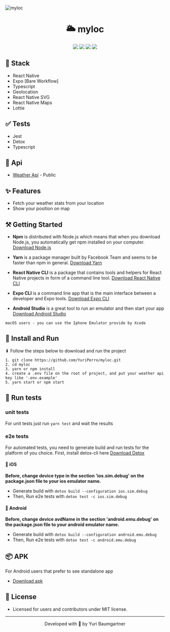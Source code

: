 ![myloc](https://i.imgur.com/b9OUTrz.png)

<h1 align="center">
    <a>🌥 myloc </a>
</h1>

<div align="center">
    <img src="https://img.shields.io/static/v1?label=React-Native&message=v0.64.3&color=6D21B4&style=for-the-badge&logo=react" />
    <img src="https://img.shields.io/static/v1?label=Typescript&message=v4.6&color=2184B4&style=for-the-badge&logo=typescript" />
    <img src="https://img.shields.io/static/v1?label=Expo&message=v44&color=FFFFFF&style=for-the-badge&logo=expo" />
    <img src="https://img.shields.io/static/v1?label=License&message=MIT&color=8ED500&style=for-the-badge" />
</div>


## 📲 Stack

- React Native
- Expo [Bare Workflow]
- Typescript
- Geolocation
- React Native SVG
- React Native Maps
- Lottie

## ✅ Tests

- Jest
- Detox
- Typescript

## 🚚 Api

- [Weather Api](https://openweathermap.org/api) - Public

## ✨ Features

- Fetch your weather stats from your location
- Show your position on map

## ⚒️ Getting Started

* **Npm** is distributed with Node.js which means that when you download Node.js, you automatically get npm installed on your computer. [Download Node.js](https://nodejs.org/en/download/)

* **Yarn** is a package manager built by Facebook Team and seems to be faster than npm in general.  [Download Yarn](https://yarnpkg.com/en/docs/install)

* **React Native CLI** is a package that contains tools and helpers for React Native projects in form of a command line tool.  [Download React Native CLI](https://facebook.github.io/react-native/docs/getting-started)

* **Expo CLI** is a command line app that is the main interface between a developer and Expo tools. [Download Expo CLI](https://docs.expo.io/get-started/installation/)

* **Android Studio** is a great tool to run an emulator and then start your app [Download Android Studio](https://developer.android.com/studio?hl=pt&gclsrc=aw.ds&gclid=CjwKCAjwxZqSBhAHEiwASr9n9NK0zwx9dzJa44UgId5IVUFLZJMylK5K4BxuiMDNafHyM1jJiJ1pvhoCfSMQAvD_BwE)

```
macOS users - you can use the Iphone Emulator provide by Xcode
```

## 🚀  Install and Run

⬇ Follow the steps below to download and run the project 

```
1. git clone https://github.com/YuriPerro/myloc.git
2. cd myloc
3. yarn or npm install
4. create a .env file on the root of project, and put your weather api key like '.env.example'
5. yarn start or npm start
```

## 🚦 Run tests

### unit tests

For unit tests just run ```yarn test``` and wait the results

### e2e tests

For automated tests, you need to generate build and run tests for the platform of you choice. First, install detox-cli here [Download Detox](https://wix.github.io/Detox/docs/introduction/getting-started)

#### 🍎 iOS

 **Before, change device type in the section 'ios.sim.debug' on the package.json file to your ios emulator name.**

- Generate build with ```detox build --configuration ios.sim.debug```
- Then, Run e2e tests with ```detox test -c ios.sim.debug```
  
#### 🤖 Android

 **Before, change device avdName in the section 'android.emu.debug' on the package.json file to your android emulator name.**

- Generate build with ```detox build --configuration android.emu.debug```
- Then, Run e2e tests with ```detox test -c android.emu.debug```

## 📦 APK

For Android users that prefer to see standalone app

- [Download apk](https://expo.dev/artifacts/eas/nku4oA5gZGRYWghuKL4hfM.apk)

## 📃 License

* Licensed for users and contributors under MIT license.

---
<p align="center">Developed with 🧡 by Yuri Baumgartner</p>
